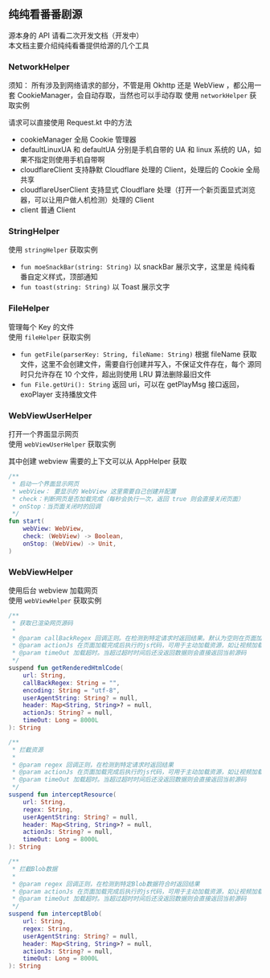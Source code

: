 ## 纯纯看番番剧源

源本身的 API 请看二次开发文档（开发中）    
本文档主要介绍纯纯看番提供给源的几个工具

### NetworkHelper

须知： 所有涉及到网络请求的部分，不管是用 Okhttp 还是 WebView ，都公用一套
CookieManager，会自动存取，当然也可以手动存取
使用 `networkHelper` 获取实例

请求可以直接使用 Request.kt 中的方法

- cookieManager 全局 Cookie 管理器
- defaultLinuxUA 和 defaultUA 分别是手机自带的 UA 和 linux 系统的 UA，如果不指定则使用手机自带啊
- cloudflareClient 支持静默 Cloudflare 处理的 Client，处理后的 Cookie 全局共享
- cloudflareUserClient 支持显式 Cloudflare 处理（打开一个新页面显式浏览器，可以让用户做人机检测）处理的
  Client
- client 普通 Client

### StringHelper

使用 `stringHelper` 获取实例

- `fun moeSnackBar(string: String)` 以 snackBar 展示文字，这里是 纯纯看番自定义样式，顶部通知
- `fun toast(string: String)` 以 Toast 展示文字

### FileHelper

管理每个 Key 的文件  
使用 `fileHelper` 获取实例

- `fun getFile(parserKey: String, fileName: String)` 根据 fileName
  获取文件，这里不会创建文件，需要自行创建并写入，不保证文件存在，每个 源同时只允许存在 10 个文件，超出则使用
  LRU 算法删除最旧文件
- `fun File.getUri(): String`  返回 uri，可以在 getPlayMsg 接口返回，exoPlayer 支持播放文件

### WebViewUserHelper

打开一个界面显示网页  
使用 `webViewUserHelper` 获取实例

其中创建 webview 需要的上下文可以从 AppHelper 获取

```kotlin
/**
 * 启动一个界面显示网页
 * webView： 要显示的 WebView 这里需要自己创建并配置
 * check：判断网页是否加载完成（每秒会执行一次，返回 true 则会直接关闭页面）
 * onStop：当页面关闭时的回调
 */
fun start(
    webView: WebView,
    check: (WebView) -> Boolean,
    onStop: (WebView) -> Unit,
)
```

### WebViewHelper

使用后台 webview 加载网页  
使用 `webViewHelper` 获取实例

```kotlin
/**
 * 获取已渲染网页源码
 *
 * @param callBackRegex 回调正则。在检测到特定请求时返回结果。默认为空则在页面加载完成后自动回调（因为ajax等因素可能得到的源码不完整，另外注意超时）
 * @param actionJs 在页面加载完成后执行的js代码，可用于主动加载资源，如让视频加载出来以拦截
 * @param timeOut 加载超时。当超过超时时间后还没返回数据则会直接返回当前源码
 */
suspend fun getRenderedHtmlCode(
    url: String,
    callBackRegex: String = "",
    encoding: String = "utf-8",
    userAgentString: String? = null,
    header: Map<String, String>? = null,
    actionJs: String? = null,
    timeOut: Long = 8000L
): String

/**
 * 拦截资源
 *
 * @param regex 回调正则，在检测到特定请求时返回结果
 * @param actionJs 在页面加载完成后执行的js代码，可用于主动加载资源，如让视频加载出来以拦截
 * @param timeOut 加载超时。当超过超时时间后还没返回数据则会直接返回当前源码
 */
suspend fun interceptResource(
    url: String,
    regex: String,
    userAgentString: String? = null,
    header: Map<String, String>? = null,
    actionJs: String? = null,
    timeOut: Long = 8000L
): String

/**
 * 拦截Blob数据
 *
 * @param regex 回调正则，在检测到特定Blob数据符合时返回结果
 * @param actionJs 在页面加载完成后执行的js代码，可用于主动加载资源，如让视频加载出来以拦截
 * @param timeOut 加载超时。当超过超时时间后还没返回数据则会直接返回当前源码
 */
suspend fun interceptBlob(
    url: String,
    regex: String,
    userAgentString: String? = null,
    header: Map<String, String>? = null,
    actionJs: String? = null,
    timeOut: Long = 8000L
): String

```

